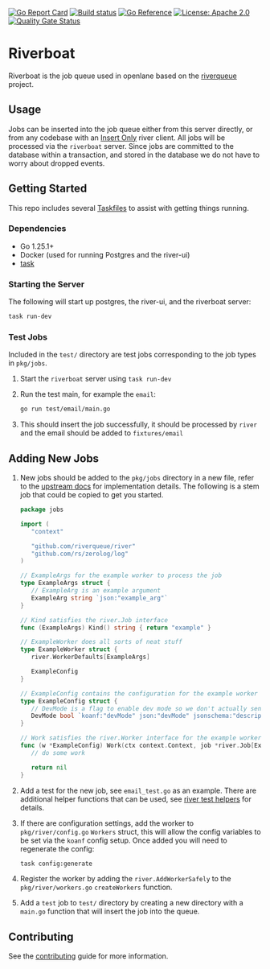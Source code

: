 [![Go Report Card](https://goreportcard.com/badge/github.com/theopenlane/riverboat)](https://goreportcard.com/report/github.com/theopenlane/riverboat)
[![Build status](https://badge.buildkite.com/34ad31fe4231b2953cd3f2d116364d21a39b2a4dbf1eea539a.svg)](https://buildkite.com/theopenlane/riverboat?branch=main)
[![Go Reference](https://pkg.go.dev/badge/github.com/theopenlane/riverboat.svg)](https://pkg.go.dev/github.com/theopenlane/riverboat)
[![License: Apache 2.0](https://img.shields.io/badge/License-Apache2.0-brightgreen.svg)](https://opensource.org/licenses/Apache-2.0)
[![Quality Gate Status](https://sonarcloud.io/api/project_badges/measure?project=theopenlane_riverboat&metric=alert_status)](https://sonarcloud.io/summary/new_code?id=theopenlane_riverboat)

# Riverboat

Riverboat is the job queue used in openlane based on the
[riverqueue](https://riverqueue.com/) project.

## Usage

Jobs can be inserted into the job queue either from this server directly, or
from any codebase with an
[Insert Only](https://riverqueue.com/docs#insert-only-clients) river client. All
jobs will be processed via the `riverboat` server. Since jobs are committed to
the database within a transaction, and stored in the database we do not have to
worry about dropped events.

## Getting Started

This repo includes several [Taskfiles](https://taskfile.dev/) to assist with
getting things running.

### Dependencies

- Go 1.25.1+
- Docker (used for running Postgres and the river-ui)
- [task](https://taskfile.dev/)

### Starting the Server

The following will start up postgres, the river-ui, and the riverboat server:

```bash
task run-dev
```

### Test Jobs

Included in the `test/` directory are test jobs corresponding to the job types
in `pkg/jobs`.

1. Start the `riverboat` server using `task run-dev`
1. Run the test main, for example the `email`:

   ```bash
   go run test/email/main.go
   ```

1. This should insert the job successfully, it should be processed by `river`
   and the email should be added to `fixtures/email`

## Adding New Jobs

1. New jobs should be added to the `pkg/jobs` directory in a new file, refer to
   the [upstream docs](https://riverqueue.com/docs#job-args-and-workers) for
   implementation details. The following is a stem job that could be copied to
   get you started.

   ```go
   package jobs

   import (
      "context"

      "github.com/riverqueue/river"
      "github.com/rs/zerolog/log"
   )

   // ExampleArgs for the example worker to process the job
   type ExampleArgs struct {
      // ExampleArg is an example argument
      ExampleArg string `json:"example_arg"`
   }

   // Kind satisfies the river.Job interface
   func (ExampleArgs) Kind() string { return "example" }

   // ExampleWorker does all sorts of neat stuff
   type ExampleWorker struct {
      river.WorkerDefaults[ExampleArgs]

      ExampleConfig
   }

   // ExampleConfig contains the configuration for the example worker
   type ExampleConfig struct {
      // DevMode is a flag to enable dev mode so we don't actually send millions of carrier pigeons
      DevMode bool `koanf:"devMode" json:"devMode" jsonschema:"description=enable dev mode" default:"true"`
   }

   // Work satisfies the river.Worker interface for the example worker
   func (w *ExampleConfig) Work(ctx context.Context, job *river.Job[ExampleArgs]) error {
      // do some work

      return nil
   }
   ```

1. Add a test for the new job, see `email_test.go` as an example. There are
   additional helper functions that can be used, see
   [river test helpers](https://riverqueue.com/docs/testing) for details.
1. If there are configuration settings, add the worker to `pkg/river/config.go`
   `Workers` struct, this will allow the config variables to be set via the
   `koanf` config setup. Once added you will need to regenerate the config:

   ```bash
   task config:generate
   ```

1. Register the worker by adding the `river.AddWorkerSafely` to the
   `pkg/river/workers.go` `createWorkers` function.
1. Add a `test` job to `test/` directory by creating a new directory with a
   `main.go` function that will insert the job into the queue.

## Contributing

See the [contributing](.github/CONTRIBUTING.md) guide for more information.
